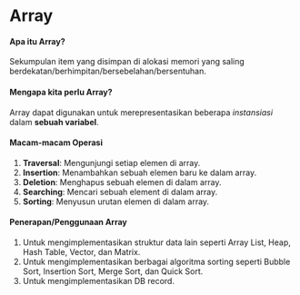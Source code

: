 # Array

#### Apa itu Array?

Sekumpulan item yang disimpan di alokasi memori yang saling berdekatan/berhimpitan/bersebelahan/bersentuhan.

#### Mengapa kita perlu Array?

Array dapat digunakan untuk merepresentasikan beberapa _instansiasi_ dalam **sebuah variabel**.

#### Macam-macam Operasi

1. **Traversal**: Mengunjungi setiap elemen di array.
2. **Insertion**: Menambahkan sebuah elemen baru ke dalam array.
3. **Deletion**: Menghapus sebuah elemen di dalam array.
4. **Searching**: Mencari sebuah element di dalam array.
5. **Sorting**: Menyusun urutan elemen di dalam array.

#### Penerapan/Penggunaan Array

1. Untuk mengimplementasikan struktur data lain seperti Array List, Heap, Hash Table, Vector, dan Matrix.
2. Untuk mengimplementasikan berbagai algoritma sorting seperti Bubble Sort, Insertion Sort, Merge Sort, dan Quick Sort.
3. Untuk mengimplementasikan DB record.
